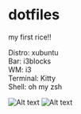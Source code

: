 # dotfiles
my first rice!!

Distro: xubuntu  
Bar: i3blocks  
WM: i3  
Terminal: Kitty  
Shell: oh my zsh  

![Alt text](https://cloud-ppfg0uvt8-hack-club-bot.vercel.app/1screenshot_2024-12-12_190854.png)
![Alt text](https://cloud-ppfg0uvt8-hack-club-bot.vercel.app/0screenshot_2024-12-12_185824.png "Bg")
